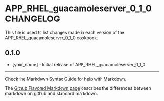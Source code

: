APP_RHEL_guacamoleserver_0_1_0 CHANGELOG
========================================

This file is used to list changes made in each version of the APP_RHEL_guacamoleserver_0_1_0 cookbook.

0.1.0
-----
- [your_name] - Initial release of APP_RHEL_guacamoleserver_0_1_0

- - -
Check the [Markdown Syntax Guide](http://daringfireball.net/projects/markdown/syntax) for help with Markdown.

The [Github Flavored Markdown page](http://github.github.com/github-flavored-markdown/) describes the differences between markdown on github and standard markdown.
